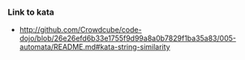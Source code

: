 ### Link to kata

 - http://github.com/Crowdcube/code-dojo/blob/26e26efd6b33e1755f9d99a8a0b7829f1ba35a83/005-automata/README.md#kata-string-similarity
